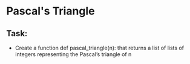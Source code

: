 # Pascal's Triangle

## Task:

- Create a function def pascal_triangle(n): that returns a list of lists of integers representing the Pascal’s triangle of n
